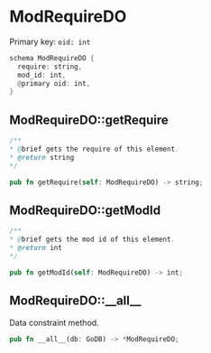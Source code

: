 # ModRequireDO

Primary key: `oid: int`

```rust
schema ModRequireDO {
  require: string,
  mod_id: int,
  @primary oid: int,
}
```
## ModRequireDO::getRequire

```java
/**
* @brief gets the require of this element.
* @return string
*/
```
```rust
pub fn getRequire(self: ModRequireDO) -> string;
```
## ModRequireDO::getModId

```java
/**
* @brief gets the mod id of this element.
* @return int
*/
```
```rust
pub fn getModId(self: ModRequireDO) -> int;
```
## ModRequireDO::\_\_all\_\_

Data constraint method.

```rust
pub fn __all__(db: GoDB) -> *ModRequireDO;
```
